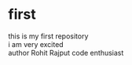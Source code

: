 # first
this is my first repository
<br>
i am very excited
<br>
author Rohit Rajput
code enthusiast
